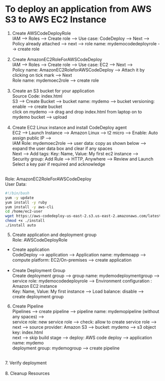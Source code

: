 # To deploy an application from AWS S3 to AWS EC2 Instance
1. Create AWSCodeDeployRole<br>
  IAM --> Roles --> Create role --> Use case: CodeDeploy --> Next --><br>
  Policy already attached --> next --> role name: mydemocodedeployrole --> create role <br><br>
2. Create AmazonEC2RoleForAWSCodeDeploy<br>
  IAM --> Roles --> Create role --> Use case: EC2 --> Next --> <br>
  Policy name: AmazonEC2RoleforAWSCodeDeploy --> Attach it by clicking on tick mark --> Next <br>
  Role name: mydemoec2role --> create role<br><br>
3. Create an S3 bucket for your application<br>
  Source Code: index.html<br>
  S3 --> Create Bucket --> bucket name: mydemo --> bucket versioning: enable --> create bucket<br>
  click on mydemo --> drag and drop index.html from laptop on to mydemo bucket --> upload<br><br>
4. Create EC2 Linux instance and install CodeDeploy agent<br>
  EC2 --> Launch Instance --> Amazon Linux --> t2 micro --> Enable: Auto assign public IP --> <br>
  IAM Role: mydemoec2role --> user data: copy as shown below --> expand the user data box and clear if any spaces<br>
  Next --> Add tags: Key: Name, Value: My first ec2 instance --> <br>
  Security group: Add Rule --> HTTP, Anywhere --> Review and Launch <br>
  Select a key pair if required and acknowledge<br>
<br>
  Role: AmazonEC2RoleForAWSCodeDeploy<br>
  User Data: <br>
  
  ```sh
  #!/bin/bash
  yum -y update
  yum install -y ruby
  yum install -y aws-cli
  cd /home/ec2-user
  wget https://aws-codedeploy-us-east-2.s3.us-east-2.amazonaws.com/latest/install
  chmod +x ./install
  ./install auto
  ```
5. Create application and deployment group<br>
  Role: AWSCodeDeployRole<br>
  - Create application<br>
  CodeDeploy --> application --> Application name: mydemoapp --> <br>
  compute platform: EC2/On-premises --> create application <br>
    <br>
  - Create Deployment Group<br>
  Create deployment group --> group name: mydemodeploymentgroup --> <br>
  service role: mydemocodedeployrole --> Environment configuration : Amazon EC2 instance <br>
  Key: Name, Value: My first instance --> Load balance: disable --> <br>
  create deployment group
    <br>
6. Create Pipeline<br>
  Pipelines --> create pipeline --> pipeline name: mydemopipeline (without any spaces) --> <br>
  service role: new service role --> check: allow to create service role --> <br>
  next --> source provider: Amazon S3 --> bucket: mydemo --> s3 object key: index.html <br>
  next --> skip build stage --> deploy: AWS code deploy --> application name: mydemo <br>
  deployment group: mydemogroup --> create pipeline <br>
  <br>
7. Verify deployment<br>
  <br>
8. Cleanup Resources<br>
  <br>
  

